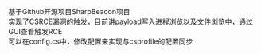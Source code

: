 基于Github开源项目SharpBeacon项目  
实现了CSRCE漏洞的触发，目前讲payload写入进程浏览以及文件浏览中，通过GUI查看触发RCE  
可以在config.cs中，修改配置来实现与csprofile的配置同步